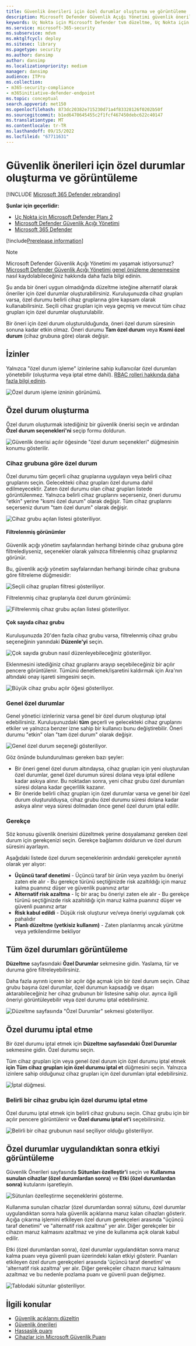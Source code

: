```yaml
---
title: Güvenlik önerileri için özel durumlar oluşturma ve görüntüleme
description: Microsoft Defender Güvenlik Açığı Yönetimi güvenlik önerileri için özel durumlar oluşturun ve izleyin.
keywords: Uç Nokta için Microsoft Defender tvm düzeltme, Uç Nokta için Microsoft Defender tvm, Tehdit ve Güvenlik Açığı Yönetimi , tehdit & güvenlik açığı yönetimi, tehdit & güvenlik açığı yönetimi düzeltmesi, tvm düzeltme intune, tvm düzeltme sccm, mdvm, Microsoft Defender Güvenlik Açığı Yönetimi
ms.service: microsoft-365-security
ms.subservice: mdvm
ms.mktglfcycl: deploy
ms.sitesec: library
ms.pagetype: security
ms.author: dansimp
author: dansimp
ms.localizationpriority: medium
manager: dansimp
audience: ITPro
ms.collection:
- m365-security-compliance
- m365initiative-defender-endpoint
ms.topic: conceptual
search.appverid: met150
ms.openlocfilehash: 873dc20382e715230d71a4f83328126f0202b50f
ms.sourcegitcommit: b1ed6470645455c2f1fcf467450debc622c40147
ms.translationtype: MT
ms.contentlocale: tr-TR
ms.lasthandoff: 09/15/2022
ms.locfileid: "67711631"
---
```

# <a name="create-and-view-exceptions-for-security-recommendations"></a>Güvenlik önerileri için özel durumlar oluşturma ve görüntüleme

[!INCLUDE [Microsoft 365 Defender rebranding](../../includes/microsoft-defender.md)]

**Şunlar için geçerlidir:**

- [Uç Nokta için Microsoft Defender Planı 2](https://go.microsoft.com/fwlink/?linkid=2154037)
- [Microsoft Defender Güvenlik Açığı Yönetimi](index.yml)
- [Microsoft 365 Defender](https://go.microsoft.com/fwlink/?linkid=2118804)

[!include[Prerelease information](../../includes/prerelease.md)]

>[!Note]
> Microsoft Defender Güvenlik Açığı Yönetimi mı yaşamak istiyorsunuz? [Microsoft Defender Güvenlik Açığı Yönetimi genel önizleme denemesine](../defender-vulnerability-management/get-defender-vulnerability-management.md) nasıl kaydolabileceğiniz hakkında daha fazla bilgi edinin.

Şu anda bir öneri uygun olmadığında düzeltme isteğine alternatif olarak öneriler için özel durumlar oluşturabilirsiniz. Kuruluşunuzda cihaz grupları varsa, özel durumu belirli cihaz gruplarına göre kapsam olarak kullanabilirsiniz. Seçili cihaz grupları için veya geçmiş ve mevcut tüm cihaz grupları için özel durumlar oluşturulabilir.

Bir öneri için özel durum oluşturulduğunda, öneri özel durum süresinin sonuna kadar etkin olmaz. Öneri durumu **Tam özel durum** veya **Kısmi özel durum** (cihaz grubuna göre) olarak değişir.

## <a name="permissions"></a>İzinler

Yalnızca "özel durum işleme" izinlerine sahip kullanıcılar özel durumları yönetebilir (oluşturma veya iptal etme dahil). [RBAC rolleri hakkında daha fazla bilgi edinin](../defender-endpoint/user-roles.md).

![Özel durum işleme izninin görünümü.](../../media/defender-vulnerability-management/tvm-exception-permissions.png)

## <a name="create-an-exception"></a>Özel durum oluşturma

Özel durum oluşturmak istediğiniz bir güvenlik önerisi seçin ve ardından **Özel durum seçenekleri'ni** seçip formu doldurun.

![Güvenlik önerisi açılır öğesinde "özel durum seçenekleri" düğmesinin konumu gösterilir.](../../media/defender-vulnerability-management/tvm-exception-options.png)

### <a name="exception-by-device-group"></a>Cihaz grubuna göre özel durum

Özel durumu tüm geçerli cihaz gruplarına uygulayın veya belirli cihaz gruplarını seçin. Gelecekteki cihaz grupları özel duruma dahil edilmeyecektir. Zaten özel durumu olan cihaz grupları listede görüntülenmez. Yalnızca belirli cihaz gruplarını seçerseniz, öneri durumu "etkin" yerine "kısmi özel durum" olarak değişir. Tüm cihaz gruplarını seçerseniz durum "tam özel durum" olarak değişir.

![Cihaz grubu açılan listesi gösteriliyor.](../../media/defender-vulnerability-management/tvm-exception-device-group-500.png)

#### <a name="filtered-views"></a>Filtrelenmiş görünümler

Güvenlik açığı yönetim sayfalarından herhangi birinde cihaz grubuna göre filtrelediyseniz, seçenekler olarak yalnızca filtrelenmiş cihaz gruplarınız görünür.

Bu, güvenlik açığı yönetim sayfalarından herhangi birinde cihaz grubuna göre filtreleme düğmesidir:

![Seçili cihaz grupları filtresi gösteriliyor.](../../media/defender-vulnerability-management/tvm-selected-device-groups.png)

Filtrelenmiş cihaz gruplarıyla özel durum görünümü:

![Filtrelenmiş cihaz grubu açılan listesi gösteriliyor.](../../media/defender-vulnerability-management/tvm-exception-device-filter500.png)

#### <a name="large-number-of-device-groups"></a>Çok sayıda cihaz grubu

Kuruluşunuzda 20'den fazla cihaz grubu varsa, filtrelenmiş cihaz grubu seçeneğinin yanındaki **Düzenle'yi** seçin.

![Çok sayıda grubun nasıl düzenleyebileceğiniz gösteriliyor.](../../media/defender-vulnerability-management/tvm-exception-edit-groups.png)

Eklenmesini istediğiniz cihaz gruplarını arayıp seçebileceğiniz bir açılır pencere görüntülenir. Tümünü denetlemek/işaretini kaldırmak için Ara'nın altındaki onay işareti simgesini seçin.

![Büyük cihaz grubu açılır öğesi gösteriliyor.](../../media/defender-vulnerability-management/tvm-exception-device-group-flyout-400.png)

### <a name="global-exceptions"></a>Genel özel durumlar

Genel yönetici izinleriniz varsa genel bir özel durum oluşturup iptal edebilirsiniz. Kuruluşunuzdaki **tüm** geçerli ve gelecekteki cihaz gruplarını etkiler ve yalnızca benzer izne sahip bir kullanıcı bunu değiştirebilir. Öneri durumu "etkin" olan "tam özel durum" olarak değişir.

![Genel özel durum seçeneği gösteriliyor.](../../media/defender-vulnerability-management/tvm-exception-global.png)

Göz önünde bulundurulması gereken bazı şeyler:

- Bir öneri genel özel durum altındaysa, cihaz grupları için yeni oluşturulan özel durumlar, genel özel durumun süresi dolana veya iptal edilene kadar askıya alınır. Bu noktadan sonra, yeni cihaz grubu özel durumları süresi dolana kadar geçerlilik kazanır.
- Bir öneride belirli cihaz grupları için özel durumlar varsa ve genel bir özel durum oluşturulduysa, cihaz grubu özel durumu süresi dolana kadar askıya alınır veya süresi dolmadan önce genel özel durum iptal edilir.

### <a name="justification"></a>Gerekçe

Söz konusu güvenlik önerisini düzeltmek yerine dosyalamanız gereken özel durum için gerekçenizi seçin. Gerekçe bağlamını doldurun ve özel durum süresini ayarlayın.

Aşağıdaki listede özel durum seçeneklerinin ardındaki gerekçeler ayrıntılı olarak yer alıyor:

- **Üçüncü taraf denetimi** - Üçüncü taraf bir ürün veya yazılım bu öneriyi zaten ele alır - Bu gerekçe türünü seçtiğinizde risk azaltıldığı için maruz kalma puanınız düşer ve güvenlik puanınız artar
- **Alternatif risk azaltma** - İç bir araç bu öneriyi zaten ele alır - Bu gerekçe türünü seçtiğinizde risk azaltıldığı için maruz kalma puanınız düşer ve güvenli puanınız artar
- **Risk kabul edildi** - Düşük risk oluşturur ve/veya öneriyi uygulamak çok pahalıdır
- **Planlı düzeltme (yetkisiz kullanım)** - Zaten planlanmış ancak yürütme veya yetkilendirme bekliyor

## <a name="view-all-exceptions"></a>Tüm özel durumları görüntüleme

**Düzeltme** sayfasındaki **Özel Durumlar** sekmesine gidin. Yaslama, tür ve duruma göre filtreleyebilirsiniz.

 Daha fazla ayrıntı içeren bir açılır öğe açmak için bir özel durum seçin. Cihaz grubu başına özel durumlar, özel durumun kapsadığı ve dışarı aktarabileceğiniz her cihaz grubunun bir listesine sahip olur. ayrıca ilgili öneriyi görüntüleyebilir veya özel durumu iptal edebilirsiniz.

![Düzeltme sayfasında "Özel Durumlar" sekmesi gösteriliyor.](../../media/defender-vulnerability-management/tvm-exception-view.png)

## <a name="how-to-cancel-an-exception"></a>Özel durumu iptal etme

Bir özel durumu iptal etmek için **Düzeltme sayfasındaki** **Özel Durumlar** sekmesine gidin. Özel durumu seçin.

Tüm cihaz grupları için veya genel özel durum için özel durumu iptal etmek **için Tüm cihaz grupları için özel durumu iptal et** düğmesini seçin. Yalnızca izinlere sahip olduğunuz cihaz grupları için özel durumları iptal edebilirsiniz.

![İptal düğmesi.](../../media/defender-vulnerability-management/tvm-exception-cancel.png)

### <a name="cancel-the-exception-for-a-specific-device-group"></a>Belirli bir cihaz grubu için özel durumu iptal etme

Özel durumu iptal etmek için belirli cihaz grubunu seçin. Cihaz grubu için bir açılır pencere görüntülenir ve **Özel durumu iptal et'i** seçebilirsiniz.

![Belirli bir cihaz grubunun nasıl seçiliyor olduğu gösteriliyor.](../../media/defender-vulnerability-management/tvm-exception-device-group-hover.png)

## <a name="view-impact-after-exceptions-are-applied"></a>Özel durumlar uygulandıktan sonra etkiyi görüntüleme

Güvenlik Önerileri sayfasında **Sütunları özelleştir'i** seçin ve **Kullanıma sunulan cihazlar (özel durumlardan sonra)** ve **Etki (özel durumlardan sonra)** kutularını işaretleyin.

![Sütunları özelleştirme seçeneklerini gösterme.](../../media/defender-vulnerability-management/tvm-after-exceptions.png)

Kullanıma sunulan cihazlar (özel durumlardan sonra) sütunu, özel durumlar uygulandıktan sonra hala güvenlik açıklarına maruz kalan cihazları gösterir. Açığa çıkarma işlemini etkileyen özel durum gerekçeleri arasında "üçüncü taraf denetimi" ve "alternatif risk azaltma" yer alır. Diğer gerekçeler bir cihazın maruz kalmasını azaltmaz ve yine de kullanıma açık olarak kabul edilir.

Etki (özel durumlardan sonra), özel durumlar uygulandıktan sonra maruz kalma puanı veya güvenli puan üzerindeki kalan etkiyi gösterir. Puanları etkileyen özel durum gerekçeleri arasında 'üçüncü taraf denetimi' ve 'alternatif risk azaltma' yer alır. Diğer gerekçeler cihazın maruz kalmasını azaltmaz ve bu nedenle pozlama puanı ve güvenli puan değişmez.

![Tablodaki sütunlar gösteriliyor.](../../media/defender-vulnerability-management/tvm-after-exceptions-table.png)

## <a name="related-topics"></a>İlgili konular

- [Güvenlik açıklarını düzeltin](tvm-remediation.md)
- [Güvenlik önerileri](tvm-security-recommendation.md)
- [Hassaslık puanı](tvm-exposure-score.md)
- [Cihazlar için Microsoft Güvenlik Puanı](tvm-microsoft-secure-score-devices.md)

